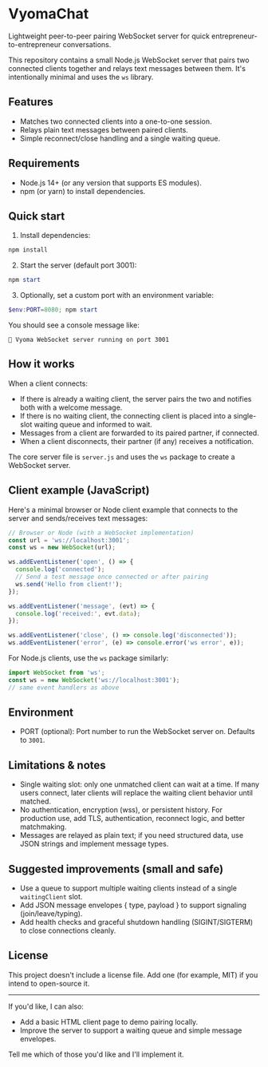# VyomaChat

Lightweight peer-to-peer pairing WebSocket server for quick entrepreneur-to-entrepreneur conversations.

This repository contains a small Node.js WebSocket server that pairs two connected clients together and relays text messages between them. It's intentionally minimal and uses the `ws` library.

## Features

- Matches two connected clients into a one-to-one session.
- Relays plain text messages between paired clients.
- Simple reconnect/close handling and a single waiting queue.

## Requirements

- Node.js 14+ (or any version that supports ES modules). 
- npm (or yarn) to install dependencies.

## Quick start

1. Install dependencies:

```powershell
npm install
```

2. Start the server (default port 3001):

```powershell
npm start
```

3. Optionally, set a custom port with an environment variable:

```powershell
$env:PORT=8080; npm start
```

You should see a console message like:

```
🚀 Vyoma WebSocket server running on port 3001
```

## How it works

When a client connects:

- If there is already a waiting client, the server pairs the two and notifies both with a welcome message.
- If there is no waiting client, the connecting client is placed into a single-slot waiting queue and informed to wait.
- Messages from a client are forwarded to its paired partner, if connected.
- When a client disconnects, their partner (if any) receives a notification.

The core server file is `server.js` and uses the `ws` package to create a WebSocket server.

## Client example (JavaScript)

Here's a minimal browser or Node client example that connects to the server and sends/receives text messages:

```javascript
// Browser or Node (with a WebSocket implementation)
const url = 'ws://localhost:3001';
const ws = new WebSocket(url);

ws.addEventListener('open', () => {
  console.log('connected');
  // Send a test message once connected or after pairing
  ws.send('Hello from client!');
});

ws.addEventListener('message', (evt) => {
  console.log('received:', evt.data);
});

ws.addEventListener('close', () => console.log('disconnected'));
ws.addEventListener('error', (e) => console.error('ws error', e));
```

For Node.js clients, use the `ws` package similarly:

```javascript
import WebSocket from 'ws';
const ws = new WebSocket('ws://localhost:3001');
// same event handlers as above
```

## Environment

- PORT (optional): Port number to run the WebSocket server on. Defaults to `3001`.

## Limitations & notes

- Single waiting slot: only one unmatched client can wait at a time. If many users connect, later clients will replace the waiting client behavior until matched.
- No authentication, encryption (wss), or persistent history. For production use, add TLS, authentication, reconnect logic, and better matchmaking.
- Messages are relayed as plain text; if you need structured data, use JSON strings and implement message types.

## Suggested improvements (small and safe)

- Use a queue to support multiple waiting clients instead of a single `waitingClient` slot.
- Add JSON message envelopes { type, payload } to support signaling (join/leave/typing).
- Add health checks and graceful shutdown handling (SIGINT/SIGTERM) to close connections cleanly.

## License

This project doesn't include a license file. Add one (for example, MIT) if you intend to open-source it.

---

If you'd like, I can also:

- Add a basic HTML client page to demo pairing locally.
- Improve the server to support a waiting queue and simple message envelopes.

Tell me which of those you'd like and I'll implement it.